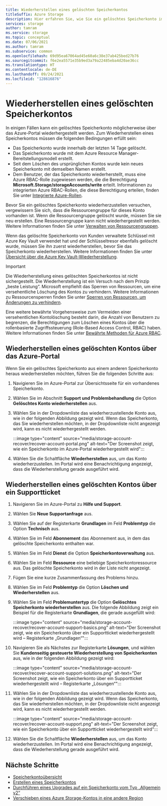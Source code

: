 ```yaml
---
title: Wiederherstellen eines gelöschten Speicherkontos
titleSuffix: Azure Storage
description: Hier erfahren Sie, wie Sie ein gelöschtes Speicherkonto im Azure-Portal wiederherstellen können.
services: storage
author: tamram
ms.service: storage
ms.topic: conceptual
ms.date: 07/06/2021
ms.author: tamram
ms.subservice: common
ms.openlocfilehash: 69d95ea67064ad45e60a6c38e37ab425bed27b76
ms.sourcegitcommit: f6e2ea5571e35b9ed3a79a22485eba4d20ae36cc
ms.translationtype: HT
ms.contentlocale: de-DE
ms.lasthandoff: 09/24/2021
ms.locfileid: "128616876"
---
```

# <a name="recover-a-deleted-storage-account"></a>Wiederherstellen eines gelöschten Speicherkontos

In einigen Fällen kann ein gelöschtes Speicherkonto möglicherweise über das Azure-Portal wiederhergestellt werden. Zum Wiederherstellen eines Speicherkontos müssen die folgenden Bedingungen erfüllt sein:

- Das Speicherkonto wurde innerhalb der letzten 14 Tage gelöscht.
- Das Speicherkonto wurde mit dem Azure Resource Manager-Bereitstellungsmodell erstellt.
- Seit dem Löschen des ursprünglichen Kontos wurde kein neues Speicherkonto mit demselben Namen erstellt.
- Dem Benutzer, der das Speicherkonto wiederherstellt, muss eine Azure RBAC-Rolle zugewiesen werden, die die Berechtigung **Microsoft.Storage/storageAccounts/write** erteilt. Informationen zu integrierten Azure RBAC-Rollen, die diese Berechtigung erteilen, finden Sie unter [Integrierte Azure-Rollen](../../role-based-access-control/built-in-roles.md).

Bevor Sie ein gelöschtes Speicherkonto wiederherzustellen versuchen, vergewissern Sie sich, dass die Ressourcengruppe für dieses Konto vorhanden ist. Wenn die Ressourcengruppe gelöscht wurde, müssen Sie sie neu erstellen. Eine Ressourcengruppe kann nicht wiederhergestellt werden. Weitere Informationen finden Sie unter [Verwalten von Ressourcengruppen](../../azure-resource-manager/management/manage-resource-groups-portal.md).

Wenn das gelöschte Speicherkonto von Kunden verwaltete Schlüssel mit Azure Key Vault verwendet hat und der Schlüsseltresor ebenfalls gelöscht wurde, müssen Sie ihn zuerst wiederherstellen, bevor Sie das Speicherkonto wiederherstellen. Weitere Informationen finden Sie unter [Übersicht über die Azure Key Vault-Wiederherstellung](../../key-vault/general/key-vault-recovery.md).

> [!IMPORTANT]
> Die Wiederherstellung eines gelöschten Speicherkontos ist nicht sichergestellt. Die Wiederherstellung ist ein Versuch nach dem Prinzip „beste Leistung“. Microsoft empfiehlt das Sperren von Ressourcen, um eine versehentliche Löschung des Kontos zu verhindern. Weitere Informationen zu Ressourcensperren finden Sie unter [Sperren von Ressourcen, um Änderungen zu verhindern](../../azure-resource-manager/management/lock-resources.md).
>
> Eine weitere bewährte Vorgehensweise zum Vermeiden einer versehentlichen Kontolöschung besteht darin, die Anzahl von Benutzern zu begrenzen, die Berechtigungen zum Löschen eines Kontos über die rollenbasierte Zugriffssteuerung (Role-Based Access Control, RBAC) haben. Weitere Informationen finden Sie unter [Bewährte Methoden für Azure RBAC](../../role-based-access-control/best-practices.md).

## <a name="recover-a-deleted-account-from-the-azure-portal"></a>Wiederherstellen eines gelöschten Kontos über das Azure-Portal

Wenn Sie ein gelöschtes Speicherkonto aus einem anderen Speicherkonto heraus wiederherstellen möchten, führen Sie die folgenden Schritte aus:

1. Navigieren Sie im Azure-Portal zur Übersichtsseite für ein vorhandenes Speicherkonto.
1. Wählen Sie im Abschnitt **Support und Problembehandlung** die Option **Gelöschtes Konto wiederherstellen** aus.
1. Wählen Sie in der Dropdownliste das wiederherzustellende Konto aus, wie in der folgenden Abbildung gezeigt wird. Wenn das Speicherkonto, das Sie wiederherstellen möchten, in der Dropdownliste nicht angezeigt wird, kann es nicht wiederhergestellt werden.

    :::image type="content" source="media/storage-account-recover/recover-account-portal.png" alt-text="Der Screenshot zeigt, wie ein Speicherkonto im Azure-Portal wiederhergestellt wird":::

1. Wählen Sie die Schaltfläche **Wiederherstellen** aus, um das Konto wiederherzustellen. Im Portal wird eine Benachrichtigung angezeigt, dass die Wiederherstellung gerade ausgeführt wird.

## <a name="recover-a-deleted-account-via-a-support-ticket"></a>Wiederherstellen eines gelöschten Kontos über ein Supportticket

1. Navigieren Sie im Azure-Portal zu **Hilfe und Support**.
1. Wählen Sie **Neue Supportanfrage** aus.
1. Wählen Sie auf der Registerkarte **Grundlagen** im Feld **Problemtyp** die Option **Technisch** aus.
1. Wählen Sie im Feld **Abonnement** das Abonnement aus, in dem das gelöschte Speicherkonto enthalten war.
1. Wählen Sie im Feld **Dienst** die Option **Speicherkontoverwaltung** aus.
1. Wählen Sie im Feld **Ressource** eine beliebige Speicherkontoressource aus. Das gelöschte Speicherkonto wird in der Liste nicht angezeigt.
1. Fügen Sie eine kurze Zusammenfassung des Problems hinzu.
1. Wählen Sie im Feld **Problemtyp** die Option **Löschen und Wiederherstellen** aus.
1. Wählen Sie im Feld **Problemuntertyp** die Option **Gelöschtes Speicherkonto wiederherstellen** aus. Die folgende Abbildung zeigt ein Beispiel für die Registerkarte **Grundlagen**, die gerade ausgefüllt wird:

    :::image type="content" source="media/storage-account-recover/recover-account-support-basics.png" alt-text="Der Screenshot zeigt, wie ein Speicherkonto über ein Supportticket wiederhergestellt wird – Registerkarte „Grundlagen“":::

1. Navigieren Sie als Nächstes zur Registerkarte **Lösungen**, und wählen Sie **Kundenseitig gesteuerte Wiederherstellung von Speicherkonten** aus, wie in der folgenden Abbildung gezeigt wird:

    :::image type="content" source="media/storage-account-recover/recover-account-support-solutions.png" alt-text="Der Screenshot zeigt, wie ein Speicherkonto über ein Supportticket wiederhergestellt wird – Registerkarte „Lösungen“":::

1. Wählen Sie in der Dropdownliste das wiederherzustellende Konto aus, wie in der folgenden Abbildung gezeigt wird. Wenn das Speicherkonto, das Sie wiederherstellen möchten, in der Dropdownliste nicht angezeigt wird, kann es nicht wiederhergestellt werden.

    :::image type="content" source="media/storage-account-recover/recover-account-support.png" alt-text="Der Screenshot zeigt, wie ein Speicherkonto über ein Supportticket wiederhergestellt wird":::

1. Wählen Sie die Schaltfläche **Wiederherstellen** aus, um das Konto wiederherzustellen. Im Portal wird eine Benachrichtigung angezeigt, dass die Wiederherstellung gerade ausgeführt wird.

## <a name="next-steps"></a>Nächste Schritte

- [Speicherkontoübersicht](storage-account-overview.md)
- [Erstellen eines Speicherkontos](storage-account-create.md)
- [Durchführen eines Upgrades auf ein Speicherkonto vom Typ „Allgemein v2“](storage-account-upgrade.md)
- [Verschieben eines Azure Storage-Kontos in eine andere Region](storage-account-move.md)
